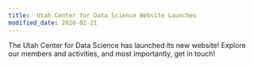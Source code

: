 ```yaml
---
title:  Utah Center for Data Science Website Launches
modified_date: 2020-02-21
---
```


The Utah Center for Data Science has launched its new website!  Explore our members and activities, and most importantly, get in touch! 
 
